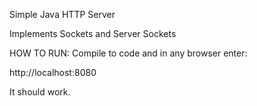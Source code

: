 Simple Java HTTP Server

Implements Sockets and Server Sockets

HOW TO RUN: Compile to code and in any browser enter:

http://localhost:8080

It should work.
